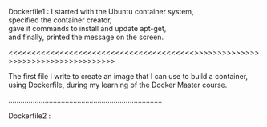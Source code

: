 Dockerfile1 : 
I started with the Ubuntu container system,  
specified the container creator,  
gave it commands to install and update apt-get,  
and finally, printed the message on the screen.

<<<<<<<<<<<<<<<<<<<<<<<<<<<<<<<<<<<<<<<<>>>>>>>>>>>>>>>>>>>>>>>>>>>>>>>>>>>>>

The first file I write to create an image that I can use to build a container, 
using Dockerfile, during my learning of the Docker Master course.

............................................................................

Dockerfile2 :

